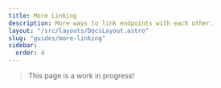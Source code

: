 ```yaml
---
title: More Linking
description: More ways to link endpoints with each other.
layout: "/src/layouts/DocsLayout.astro"
slug: "guides/more-linking"
sidebar:
  order: 4
---
```


> This page is a work in progress!